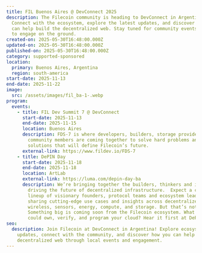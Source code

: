 ```yaml
---
title: FIL Buenos Aires @ DevConnect 2025
description: The Filecoin community is heading to DevConnect in Argentina!
  Connect with the ecosystem, explore the latest updates, and discover how you
  can help build the decentralized web. Stay tuned for community events and ways
  to engage on the ground.
created-on: 2025-05-30T16:48:00.000Z
updated-on: 2025-05-30T16:48:00.000Z
published-on: 2025-05-30T16:48:00.000Z
category: supported-sponsored
location:
  primary: Buenos Aires, Argentina
  region: south-america
start-date: 2025-11-13
end-date: 2025-11-22
image:
  src: /assets/images/fil_ba-1-.webp
program:
  events:
    - title: FIL Dev Summit 7 @ DevConnect
      start-date: 2025-11-13
      end-date: 2025-11-15
      location: Buenos Aires
      description: FDS-7 is where developers, builders, storage providers, and
        community members are coming together to solve hard problems and ship
        solutions that will define Filecoin’s future.
      external-link: https://www.fildev.io/FDS-7
    - title: DePIN Day
      start-date: 2025-11-18
      end-date: 2025-11-18
      location: ArtLab
      external-link: https://luma.com/depin-day-ba
      description: ​​We’re bringing together the builders, thinkers and investors
        driving the future of decentralized infrastructure.  ​​Expect a curated
        lineup of visionary founders, protocol teams and ecosystem leaders
        sharing cutting-edge use cases and insights across decentralized
        wireless, sensors, energy, compute, and storage. But that’s not all.
        Something big is coming soon from the Filecoin ecosystem. What if you
        could own, verify, and program your cloud? Hear it first at DePIN Day.
seo:
  description: Join Filecoin at DevConnect in Argentina! Explore ecosystem
    updates, connect with the community, and discover how you can help build the
    decentralized web through local events and engagement.
---
```

